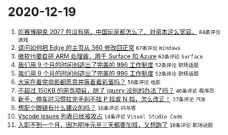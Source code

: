# 2020-12-19

1. [吃赛博朋克 2077 的瓜有感，中国玩家都怎么了，对资本这么宽容。](https://www.v2ex.com/t/736999) ``84条评论`` ``游戏``
1. [请问如何把 Edge 的主页从 360 修改回正常](https://www.v2ex.com/t/736961) ``67条评论`` ``Windows``
1. [微软也要自研 ARM 处理器，用于 Surface 和 Azure](https://www.v2ex.com/t/736954) ``63条评论`` ``Surface``
1. [我们用 9 个月的时间创造出了完美的 996 工作制度](https://www.v2ex.com/t/737054) ``52条评论`` ``职场话题``
1. [我们用 9 个月的时间创造出了完美的 996 工作制度](https://www.v2ex.com/t/737054) ``52条评论`` ``职场话题``
1. [大家在看完电影都愿意并等着看彩蛋吗？](https://www.v2ex.com/t/736956) ``50条评论`` ``电影``
1. [不超过 150KB 的网页项目，除了 jquery 没别的办法了吗？](https://www.v2ex.com/t/737048) ``46条评论`` ``程序员``
1. [新手，停车时习惯拉完手刹不挂 P 挡或 N 挡，怎么改正！](https://www.v2ex.com/t/736988) ``37条评论`` ``汽车``
1. [想配个眼镜有什么建议的吗？](https://www.v2ex.com/t/737066) ``16条评论`` ``问与答``
1. [Vscode issues 列表已经被攻占](https://www.v2ex.com/t/737099) ``14条评论`` ``Visual Studio Code``
1. [入职不到一个月，因为明年元旦三天都要加班，又想跑了](https://www.v2ex.com/t/737062) ``10条评论`` ``职场话题``
